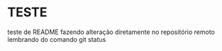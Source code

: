 # TESTE
teste de README
fazendo alteração diretamente no repositório remoto
lembrando do comando git status
